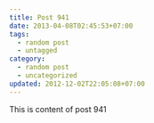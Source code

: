 ```yaml
---
title: Post 941
date: 2013-04-08T02:45:53+07:00
tags:
  - random post
  - untagged
category:
  - random post
  - uncategorized
updated: 2012-12-02T22:05:08+07:00
---
```

This is content of post 941
